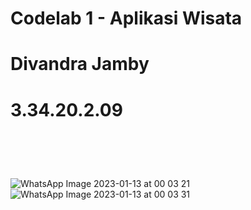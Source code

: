 # Codelab 1 - Aplikasi Wisata
# Divandra Jamby
# 3.34.20.2.09
# <br>

![WhatsApp Image 2023-01-13 at 00 03 21](https://user-images.githubusercontent.com/75727102/212134836-5453045b-7797-460e-b849-563762ddead0.jpeg) 
![WhatsApp Image 2023-01-13 at 00 03 31](https://user-images.githubusercontent.com/75727102/212134846-887eecd0-710d-4186-bde2-b7970a2c52e1.jpeg)
